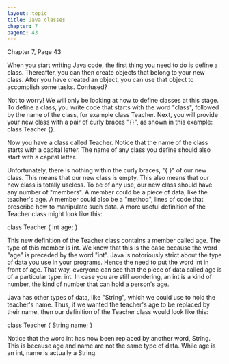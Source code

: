 ```yaml
---
layout: topic
title: Java classes
chapter: 7
pageno: 43
---
```

Chapter 7, Page 43

When you start writing Java code, the first thing you need to do is define a class. Thereafter, you can then create objects that belong to your new class. After you have created an object, you can use that object to accomplish some tasks. Confused?

Not to worry! We will only be looking at how to define classes at this stage. To define a class, you write code that starts with the word "class", followed by the name of the class, for example class Teacher. Next, you will provide your new class with a pair of curly braces "{}", as shown in this example: class Teacher {}.

Now you have a class called Teacher. Notice that the name of the class starts with a capital letter. The name of any class you define should also start with a capital letter.

Unfortunately, there is nothing within the curly braces, "{ }" of our new class. This means that our new class is empty. This also means that our new class is totally useless. To be of any use, our new class should have any number of "members". A member could be a piece of data, like the teacher's age. A member could also be a "method", lines of code that prescribe how to manipulate such data. A more useful definition of the Teacher class might look like this:

class Teacher {
      int age;
}

This new definition of the Teacher class contains a member called age. The type of this member is int. We know that this is the case because the word "age" is preceded by the word "int". Java is notoriously strict about the type of data you use in your programs. Hence the need to put the word int in front of age. That way, everyone can see that the piece of data called age is of a particular type: int. In case you are still wondering, an int is a kind of number, the kind of number that can hold a person's age.

Java has other types of data, like "String", which we could use to hold the teacher's name. Thus, if we wanted the teacher's age to be replaced by their name, then our definition of the Teacher class would look like this:

class Teacher {
      String name;
}

Notice that the word int has now been replaced by another word, String. This is because age and name are not the same type of data. While age is an int, name is actually a String.
